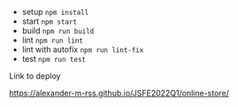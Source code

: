 * setup `npm install`
* start `npm start`
* build `npm run build`
* lint `npm run lint`
* lint with autofix `npm run lint-fix`
* test `npm run test`

Link to deploy

https://alexander-m-rss.github.io/JSFE2022Q1/online-store/
